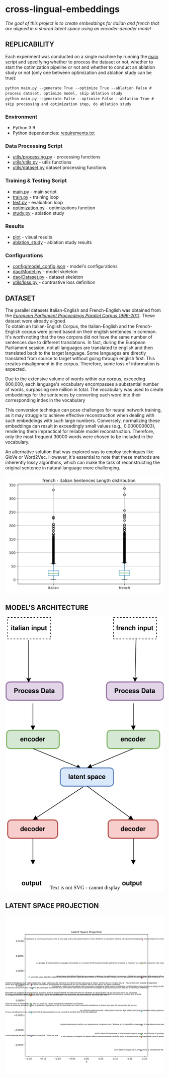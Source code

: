 # cross-lingual-embeddings

_The goal of this project is to create embeddings for italian and french that are aligned in a shared latent space using
an encoder-decoder model_

## **REPLICABILITY**

Each experiment was conducted on a single machine by running the [main](main.py) script and specifying whether to
process the dataset or not, whether to start the optimization pipeline or not and whether to conduct an ablation study
or not (only one between optimization and ablation study can be true):

`python main.py --generate True --optimize True --ablation False # process dataset, optimize model, skip ablation study` <br>
`python main.py --generate False --optimize False --ablation True # skip processing and optimization step, do ablation study`

### Environment

- Python 3.9
- Python dependencies: [requirements.txt](requirements.txt)

### Data Processing Script

- [utils/processing.py](utils/processing.py) - processing functions
- [utils/utils.py](utils/utils.py) - utils functions
- [utils/dataset.py](utils/dataset.py) dataset processing functions

### Training & Testing Script

- [main.py](main.py) - main script
- [train.py](train.py) - training loop
- [test.py](test.py) - evaluation loop
- [optimization.py](optimization.py) - optimizations function
- [study.py](study.py) - ablation study

### Results

- [plot](plot) - visual results
- [ablation_study](ablation_study) - ablation study results

### Configurations

- [config/model_config.json](config/model_config.json) - model's configurations
- [dao/Model.py](dao/Model.py) - model skeleton
- [dao/Dataset.py](dao/Model.py) - dataset skeleton
- [utils/loss.py](utils/loss.py) - contrastive loss definition

## **DATASET**

The parallel datasets Italian-English and French-English was obtained from the [_European Parliament Proceedings
Parallel Corpus 1996-2011_](https://www.statmt.org/europarl/). These dataset were already aligned. <br> To obtain an
Italian-English Corpus, the Italian-English and the French-English corpus were joined based on their english sentences
in common. It's worth noting that the two corpora did not have the same number of sentences due to different
translations. In fact, during the European Parliament session, not all languages are translated to english and then
translated back to the target language. Some languages are directly translated from source to target without going
through english first. This creates misalignment in the corpus. Therefore, some loss of information is expected. <br>

Due to the extensive volume of words within our corpus, exceeding 800,000, each language's vocabulary encompasses a
substantial number of words, surpassing one million in total. The vocabulary was used to create embeddings for the
sentences by converting each word into their corresponding index in the vocabulary <br>

This conversion technique can pose challenges for neural network training, as it may struggle to achieve effective
reconstruction when dealing with such embeddings with such large numbers. Conversely, normalizing these embeddings can
result in exceedingly small values (e.g., 0.000000003), rendering them impractical for reliable model reconstruction.
Therefore, only the most frequent 30000 words were chosen to be included in the vocabulary.

An alternative solution that was explored was to employ techniques like GloVe or Word2Vec.
However, it's essential to note that these methods are inherently lossy algorithms, which can make the task of
reconstructing the original sentence in natural language more challenging.

<img src="plot/fr_it_sentences_length.svg">

## **MODEL'S ARCHITECTURE**
<img src="plot/architecture.svg" alt="Architecture">

## **LATENT SPACE PROJECTION**

<img src="plot/latent_space_projection.svg">


